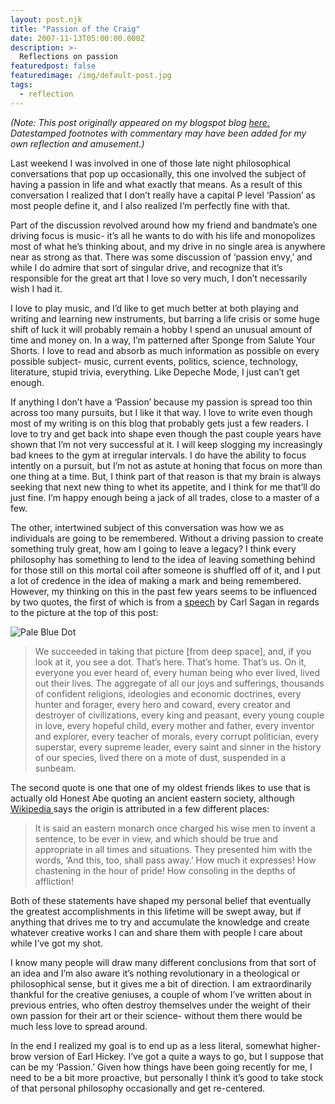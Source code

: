 ```yaml
---
layout: post.njk
title: "Passion of the Craig"
date: 2007-11-13T05:00:00.000Z
description: >-
  Reflections on passion
featuredpost: false
featuredimage: /img/default-post.jpg
tags:
  - reflection
---
```


_(Note: This post originally appeared on my blogspot blog [here.][1] Datestamped footnotes with commentary may have been added for my own reflection and amusement.)_

[1]: http://craigtsoandso.blogspot.com/2007/11/passion-of-craig.html

Last weekend I was involved in one of those late night philosophical conversations that pop up occasionally, this one involved the subject of having a passion in life and what exactly that means. As a result of this conversation I realized that I don’t really have a capital P level ‘Passion’ as most people define it, and I also realized I’m perfectly fine with that.

Part of the discussion revolved around how my friend and bandmate’s one driving focus is music- it’s all he wants to do with his life and monopolizes most of what he’s thinking about, and my drive in no single area is anywhere near as strong as that. There was some discussion of ‘passion envy,’ and while I do admire that sort of singular drive, and recognize that it’s responsible for the great art that I love so very much, I don’t necessarily wish I had it.

I love to play music, and I’d like to get much better at both playing and writing and learning new instruments, but barring a life crisis or some huge shift of luck it will probably remain a hobby I spend an unusual amount of time and money on. In a way, I’m patterned after Sponge from Salute Your Shorts. I love to read and absorb as much information as possible on every possible subject- music, current events, politics, science, technology, literature, stupid trivia, everything. Like Depeche Mode, I just can’t get enough.

If anything I don’t have a ‘Passion’ because my passion is spread too thin across too many pursuits, but I like it that way. I love to write even though most of my writing is on this blog that probably gets just a few readers. I love to try and get back into shape even though the past couple years have shown that I’m not very successful at it. I will keep slogging my increasingly bad knees to the gym at irregular intervals. I do have the ability to focus intently on a pursuit, but I’m not as astute at honing that focus on more than one thing at a time. But, I think part of that reason is that my brain is always seeking that next new thing to whet its appetite, and I think for me that’ll do just fine. I’m happy enough being a jack of all trades, close to a master of a few.

The other, intertwined subject of this conversation was how we as individuals are going to be remembered. Without a driving passion to create something truly great, how am I going to leave a legacy? I think every philosophy has something to lend to the idea of leaving something behind for those still on this mortal coil after someone is shuffled off of it, and I put a lot of credence in the idea of making a mark and being remembered. However, my thinking on this in the past few years seems to be influenced by two quotes, the first of which is from a [speech][2] by Carl Sagan in regards to the picture at the top of this post:

[2]: http://obs.nineplanets.org/psc/pbd.html

![Pale Blue Dot][3]

> We succeeded in taking that picture [from deep space], and, if you look at it, you see a dot. That’s here. That’s home. That’s us. On it, everyone you ever heard of, every human being who ever lived, lived out their lives. The aggregate of all our joys and sufferings, thousands of confident religions, ideologies and economic doctrines, every hunter and forager, every hero and coward, every creator and destroyer of civilizations, every king and peasant, every young couple in love, every hopeful child, every mother and father, every inventor and explorer, every teacher of morals, every corrupt politician, every superstar, every supreme leader, every saint and sinner in the history of our species, lived there on a mote of dust, suspended in a sunbeam.

The second quote is one that one of my oldest friends likes to use that is actually old Honest Abe quoting an ancient eastern society, although [Wikipedia ][4]says the origin is attributed in a few different places:

[3]: /img/pbd.jpg
[4]: http://en.wikipedia.org/wiki/This_too_shall_pass

> It is said an eastern monarch once charged his wise men to invent a sentence, to be ever in view, and which should be true and appropriate in all times and situations. They presented him with the words, ‘And this, too, shall pass away.’ How much it expresses! How chastening in the hour of pride! How consoling in the depths of affliction!

Both of these statements have shaped my personal belief that eventually the greatest accomplishments in this lifetime will be swept away, but if anything that drives me to try and accumulate the knowledge and create whatever creative works I can and share them with people I care about while I’ve got my shot.

I know many people will draw many different conclusions from that sort of an idea and I’m also aware it’s nothing revolutionary in a theological or philosophical sense, but it gives me a bit of direction. I am extraordinarily thankful for the creative geniuses, a couple of whom I’ve written about in previous entries, who often destroy themselves under the weight of their own passion for their art or their science- without them there would be much less love to spread around.

In the end I realized my goal is to end up as a less literal, somewhat higher-brow version of Earl Hickey. I’ve got a quite a ways to go, but I suppose that can be my ‘Passion.’ Given how things have been going recently for me, I need to be a bit more proactive, but personally I think it’s good to take stock of that personal philosophy occasionally and get re-centered.
